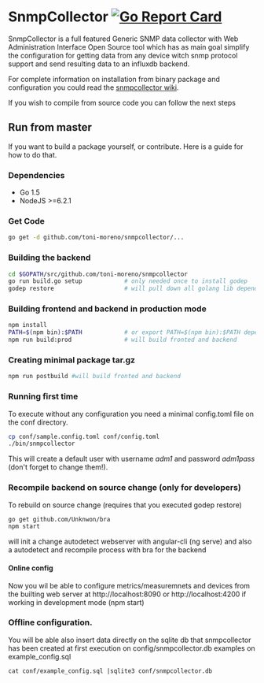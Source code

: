 # SnmpCollector [![Go Report Card](https://goreportcard.com/badge/github.com/toni-moreno/snmpcollector)](https://goreportcard.com/report/github.com/toni-moreno/snmpcollector)

SnmpCollector is a full featured Generic SNMP data collector with Web Administration Interface Open Source tool which has as main goal simplify  the configuration for getting data from any  device witch snmp protocol support and send resulting data to an influxdb backend.

For complete information on installation from  binary package and configuration you could  read the [snmpcollector wiki](https://github.com/toni-moreno/snmpcollector/wiki).

If you wish to compile from source code you can follow the next steps

## Run from master
If you want to build a package yourself, or contribute. Here is a guide for how to do that.

### Dependencies

- Go 1.5
- NodeJS >=6.2.1

### Get Code

```bash
go get -d github.com/toni-moreno/snmpcollector/...
```

### Building the backend


```bash
cd $GOPATH/src/github.com/toni-moreno/snmpcollector
go run build.go setup            # only needed once to install godep
godep restore                    # will pull down all golang lib dependencies in your current GOPATH
```

### Building frontend and backend in production mode

```bash
npm install
PATH=$(npm bin):$PATH            # or export PATH=$(npm bin):$PATH depending on your shell
npm run build:prod               # will build fronted and backend
```

### Creating minimal package tar.gz

```bash
npm run postbuild #will build fronted and backend
```

### Running first time
To execute without any configuration you need a minimal config.toml file on the conf directory.

```bash
cp conf/sample.config.toml conf/config.toml
./bin/snmpcollector
```

This will create a default user with username *adm1* and password *adm1pass* (don't forget to change them!).

### Recompile backend on source change (only for developers)

To rebuild on source change (requires that you executed godep restore)
```bash
go get github.com/Unknwon/bra
npm start
```
will init a change autodetect webserver with angular-cli (ng serve) and also a autodetect and recompile process with bra for the backend


#### Online config

Now you wil be able to configure metrics/measuremnets and devices from the builting web server at  http://localhost:8090 or http://localhost:4200 if working in development mode (npm start)

### Offline configuration.

You will be able also insert data directly on the sqlite db that snmpcollector has been created at first execution on config/snmpcollector.db examples on example_config.sql

```
cat conf/example_config.sql |sqlite3 conf/snmpcollector.db
```

